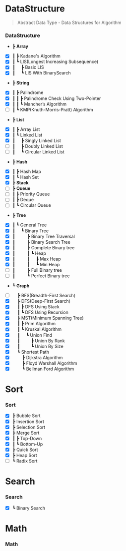 # DataStructure
> Abstract Data Type - Data Structures for Algorithm
### DataStructure
- ┣ __Array__
- [x] ┃&nbsp;┣ Kadane's Algorithm
- [x] ┃&nbsp;┗ LIS(Longest Increasing Subsequence)
- [x] ┃&nbsp;&nbsp;&nbsp;&nbsp;&nbsp;┣ Basic LIS
- [x] ┃&nbsp;&nbsp;&nbsp;&nbsp;&nbsp;┗ LIS With BinarySearch
- ┣ __String__
- [x] ┃&nbsp;┣ Palindrome
- [x] ┃&nbsp;┃&nbsp;┣ Palindrome Check Using Two-Pointer
- [x] ┃&nbsp;┃&nbsp;┗ Mancher’s Algorithm
- [ ] ┃&nbsp;┗ KMP(Knuth-Morris-Pratt) Algorithm
- ┣ __List__
- [x] ┃&nbsp;┣ Array List
- [x] ┃&nbsp;┗ Linked List
- [x] ┃&nbsp;&nbsp;&nbsp;&nbsp;&nbsp;┣ Singly Linked List
- [ ] ┃&nbsp;&nbsp;&nbsp;&nbsp;&nbsp;┣ Doubly Linked List
- [ ] ┃&nbsp;&nbsp;&nbsp;&nbsp;&nbsp;┗ Circular Linked List
- ┣ __Hash__
- [x] ┃&nbsp;┣ Hash Map
- [x] ┃&nbsp;┗ Hash Set
- [x] ┣ __Stack__
- [ ] ┣ __Queue__
- [ ] ┃&nbsp;┣ Priority Queue
- [ ] ┃&nbsp;┣ Deque
- [ ] ┃&nbsp;┗ Circular Queue
- ┣ __Tree__
- [x] ┃&nbsp;┗ General Tree
- [x] ┃&nbsp;&nbsp;&nbsp;&nbsp;&nbsp;┗ Binary Tree
- [x] ┃&nbsp;&nbsp;&nbsp;&nbsp;&nbsp;&nbsp;&nbsp;&nbsp;&nbsp;&nbsp;┣ Binary Tree Traversal
- [x] ┃&nbsp;&nbsp;&nbsp;&nbsp;&nbsp;&nbsp;&nbsp;&nbsp;&nbsp;&nbsp;┣ Binary Search Tree
- [x] ┃&nbsp;&nbsp;&nbsp;&nbsp;&nbsp;&nbsp;&nbsp;&nbsp;&nbsp;&nbsp;┣ Complete Binary tree
- [x] ┃&nbsp;&nbsp;&nbsp;&nbsp;&nbsp;&nbsp;&nbsp;&nbsp;&nbsp;&nbsp;┃&nbsp;┗ Heap
- [x] ┃&nbsp;&nbsp;&nbsp;&nbsp;&nbsp;&nbsp;&nbsp;&nbsp;&nbsp;&nbsp;┃&nbsp;&nbsp;&nbsp;&nbsp;&nbsp;┣ Max Heap
- [x] ┃&nbsp;&nbsp;&nbsp;&nbsp;&nbsp;&nbsp;&nbsp;&nbsp;&nbsp;&nbsp;┃&nbsp;&nbsp;&nbsp;&nbsp;&nbsp;┗ Min Heap
- [ ] ┃&nbsp;&nbsp;&nbsp;&nbsp;&nbsp;&nbsp;&nbsp;&nbsp;&nbsp;&nbsp;┣ Full Binary tree
- [ ] ┃&nbsp;&nbsp;&nbsp;&nbsp;&nbsp;&nbsp;&nbsp;&nbsp;&nbsp;&nbsp;┗ Perfect Binary tree
- ┗ __Graph__
- [ ] &nbsp;&nbsp;&nbsp;&nbsp;┣ BFS(Breadth-First Search)
- [x] &nbsp;&nbsp;&nbsp;&nbsp;┣ DFS(Deep-First Search)
- [x] &nbsp;&nbsp;&nbsp;&nbsp;┃&nbsp;┣ DFS Using Stack
- [x] &nbsp;&nbsp;&nbsp;&nbsp;┃&nbsp;┗ DFS Using Recursion
- [x] &nbsp;&nbsp;&nbsp;&nbsp;┣ MST(Minimum Spanning Tree)
- [x] &nbsp;&nbsp;&nbsp;&nbsp;┃&nbsp;┣ Prim Algorithm
- [x] &nbsp;&nbsp;&nbsp;&nbsp;┃&nbsp;┗ Kruskal Algorithm
- [x] &nbsp;&nbsp;&nbsp;&nbsp;┃&nbsp;&nbsp;&nbsp;&nbsp;&nbsp;┗ Union Find
- [x] &nbsp;&nbsp;&nbsp;&nbsp;┃&nbsp;&nbsp;&nbsp;&nbsp;&nbsp;&nbsp;&nbsp;&nbsp;&nbsp;┣ Union By Rank
- [x] &nbsp;&nbsp;&nbsp;&nbsp;┃&nbsp;&nbsp;&nbsp;&nbsp;&nbsp;&nbsp;&nbsp;&nbsp;&nbsp;┗ Union By Size
- [x] &nbsp;&nbsp;&nbsp;&nbsp;┗ Shortest Path
- [x] &nbsp;&nbsp;&nbsp;&nbsp;&nbsp;&nbsp;&nbsp;&nbsp;┣ Dijkstra Algorithm
- [x] &nbsp;&nbsp;&nbsp;&nbsp;&nbsp;&nbsp;&nbsp;&nbsp;┣ Floyd Warshall Algorithm 
- [x] &nbsp;&nbsp;&nbsp;&nbsp;&nbsp;&nbsp;&nbsp;&nbsp;┗ Bellman Ford Algorithm

# Sort
### Sort
- [x] ┣ Bubble Sort
- [x] ┣ Insertion Sort
- [x] ┣ Selection Sort
- [x] ┣ Merge Sort
- [x] ┃&nbsp;┣ Top-Down
- [x] ┃&nbsp;┗ Bottom-Up
- [x] ┣ Quick Sort
- [x] ┣ Heap Sort
- [ ] ┗ Radix Sort

# Search
### Search
- [x] ┗ Binary Search

# Math
### Math
